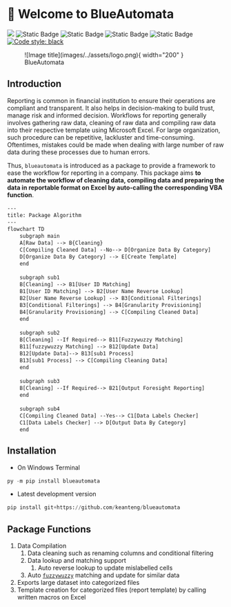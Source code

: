 # 👋 Welcome to BlueAutomata 

[![](https://img.shields.io/badge/project-website-brightgreen)](https://keanteng.github.io/blueautomata/)
![Static Badge](https://img.shields.io/badge/python-3.11-blue)
![Static Badge](https://img.shields.io/pypi/v/BlueAutomata)
![Static Badge](https://static.pepy.tech/badge/BlueAutomata)
![Static Badge](https://img.shields.io/badge/license-MIT-blue)
[![Code style: black](https://img.shields.io/badge/code%20style-black-000000.svg)](https://github.com/psf/black)


<figure markdown>
  ![Image title](images/../assets/logo.png){ width="200" }
  <figcaption>BlueAutomata</figcaption>
</figure>

## Introduction

Reporting is common in financial institution to ensure their operations are compliant and transparent. It also helps in decision-making to build trust, manage risk and informed decision. Workflows for reporting generally involves gathering raw data, cleaning of raw data and compiling raw data into their respective template using Microsoft Excel. For large organization, such procedure can be repetitive, lackluster and time-consuming. Oftentimes, mistakes could be made when dealing with large number of raw data during these processes due to human errors.

Thus, `blueautomata` is introduced as a package to provide a framework to ease the workflow for reporting in a company. This package aims **to automate the workflow of cleaning data, compiling data and preparing the data in reportable format on Excel by auto-calling the corresponding VBA function**.

``` mermaid
---
title: Package Algorithm
---
flowchart TD
    subgraph main
    A[Raw Data] --> B{Cleaning}
    C[Compiling Cleaned Data] --No--> D[Organize Data By Category]
    D[Organize Data By Category] --> E[Create Template]
    end

    subgraph sub1
    B[Cleaning] --> B1[User ID Matching]
    B1[User ID Matching] --> B2[User Name Reverse Lookup]
    B2[User Name Reverse Lookup] --> B3[Conditional Filterings]
    B3[Conditional Filterings] --> B4[Granularity Provisioning]
    B4[Granularity Provisioning] --> C[Compiling Cleaned Data]
    end

    subgraph sub2
    B[Cleaning] --If Required--> B11[Fuzzywuzzy Matching]
    B11[fuzzywuzzy Matching] --> B12[Update Data]
    B12[Update Data]--> B13[sub1 Process]
    B13[sub1 Process] --> C[Compiling Cleaning Data]
    end

    subgraph sub3
    B[Cleaning] --If Required--> B21[Output Foresight Reporting]
    end

    subgraph sub4
    C[Compiling Cleaned Data] --Yes--> C1[Data Labels Checker]
    C1[Data Labels Checker] --> D[Output Data By Category]
    end 
```

## Installation
- On Windows Terminal
```py title='Terminal'
py -m pip install blueautomata
```

- Latest development version
```py title='Terminal'
pip install git+https://github.com/keanteng/blueautomata
```

## Package Functions
1. Data Compilation 
      1. Data cleaning such as renaming columns and conditional filtering
      2. Data lookup and matching support
         1. Auto reverse lookup to update mislabelled cells
      3. Auto [`fuzzywuzzy`](https://pypi.org/project/fuzzywuzzy/) matching and update for similar data
2. Exports large dataset into categorized files 
3. Template creation for categorized files (report template) by calling written macros on Excel
